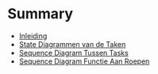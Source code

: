 # Summary

- [Inleiding](Inleiding.md)
- [State Diagrammen van de Taken](State_Diagrammen.md)
- [Sequence Diagram Tussen Tasks](Sequence_Diagram_Tussen_Tasks.md)
- [Sequence Diagram Functie Aan Roepen](Sequence_Diagram_FunctieRoep.md)